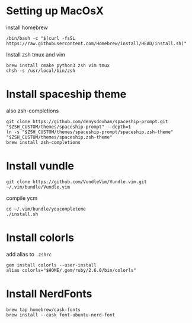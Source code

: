# Setting up MacOsX
install homebrew
```
/bin/bash -c "$(curl -fsSL https://raw.githubusercontent.com/Homebrew/install/HEAD/install.sh)"
```
Install zsh tmux and vim
```
brew install cmake python3 zsh vim tmux
chsh -s /usr/local/bin/zsh
```

# Install spaceship theme
also zsh-completions
```
git clone https://github.com/denysdovhan/spaceship-prompt.git "$ZSH_CUSTOM/themes/spaceship-prompt" --depth=1
ln -s "$ZSH_CUSTOM/themes/spaceship-prompt/spaceship.zsh-theme" "$ZSH_CUSTOM/themes/spaceship.zsh-theme" 
brew install zsh-completions
```

# Install vundle
```
git clone https://github.com/VundleVim/Vundle.vim.git ~/.vim/bundle/Vundle.vim
```
compile ycm
```
cd ~/.vim/bundle/youcompleteme
./install.sh
```

# Install colorls
add alias to `.zshrc`
```
gem install colorls --user-install
alias colorls="$HOME/.gem/ruby/2.6.0/bin/colorls"
```

# Install NerdFonts
```
brew tap homebrew/cask-fonts
brew install --cask font-ubuntu-nerd-font
```
